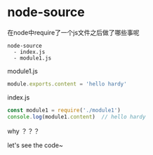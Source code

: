# node-source
在node中require了一个js文件之后做了哪些事呢
```node
node-source
  - index.js
  - module1.js
```
module1.js
```js
module.exports.content = 'hello hardy'
```
index.js
```js
const module1 = require('./module1')
console.log(module1.content)  // hello hardy
```
why ？？？

let's see the code~
